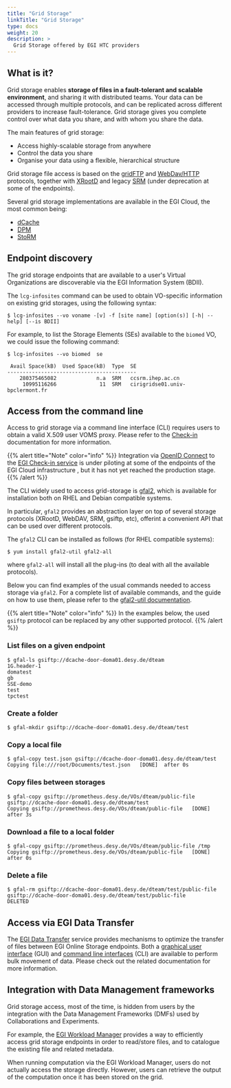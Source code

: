```yaml
---
title: "Grid Storage"
linkTitle: "Grid Storage"
type: docs
weight: 20
description: >
  Grid Storage offered by EGI HTC providers
---
```


## What is it?

Grid storage enables **storage of files in a fault-tolerant and scalable
environment**, and sharing it with distributed teams. Your data can be accessed
through multiple protocols, and can be replicated across different providers
to increase fault-tolerance. Grid storage gives you complete control over what
data you share, and with whom you share the data.

The main features of grid storage:

- Access highly-scalable storage from anywhere
- Control the data you share
- Organise your data using a flexible, hierarchical structure

Grid storage file access is based on the
[gridFTP](https://en.wikipedia.org/wiki/GridFTP) and
[WebDav/HTTP](https://en.wikipedia.org/wiki/WebDAV) protocols, together with
[XRootD](https://xrootd.slac.stanford.edu/) and legacy
[SRM](https://www.gridpp.ac.uk/wiki/SRM) (under deprecation at some of the
endpoints).

Several grid storage implementations are available in the EGI Cloud, the most
common being:

- [dCache](https://www.dcache.org/)
- [DPM](https://twiki.cern.ch/twiki/bin/view/DPM/)
- [StoRM](https://italiangrid.github.io/storm/)

## Endpoint discovery

The grid storage endpoints that are available to a user's Virtual Organizations
are discoverable via the EGI Information System (BDII).

<!-- markdownlint-disable commands-show-output no-inline-html -->
<!-- TODO Add details about how to setup lcg-infosites CLI -->
<!-- markdownlint-enable no-inline-html -->

The `lcg-infosites` command can be used to obtain VO-specific information on
existing grid storages, using the following syntax:

```shell
$ lcg-infosites --vo voname -[v] -f [site name] [option(s)] [-h| --help] [--is BDII]
```

For example, to list the Storage Elements (SEs) available to the `biomed` VO, we
could issue the following command:

```shell
$ lcg-infosites --vo biomed  se

 Avail Space(kB)  Used Space(kB)  Type  SE
------------------------------------------
    280375465082             n.a  SRM   ccsrm.ihep.ac.cn
     10995116266              11  SRM   cirigridse01.univ-bpclermont.fr

```

## Access from the command line

Access to grid storage via a command line interface (CLI) requires users
to obtain a valid X.509 user VOMS proxy.
Please refer to the [Check-in](../../check-in/vos/voms) documentation for more
information.

{{% alert title="Note" color="info" %}} Integration via
[OpenID Connect](https://openid.net/connect) to the
[EGI Check-in service](../../check-in) is under piloting at some of the
endpoints of the EGI Cloud infrastructure , but it has not yet reached the
production stage.
{{% /alert %}}

The CLI widely used to access grid-storage is
[gfal2](https://dmc-docs.web.cern.ch/dmc-docs/gfal2/gfal2.html), which is
available for installation both on RHEL and Debian compatible systems.

In particular, `gfal2` provides an abstraction layer on top of several storage
protocols (XRootD, WebDAV, SRM, gsiftp, etc), offerint a convenient API that
can be used over different protocols.

The `gfal2` CLI can be installed as follows (for RHEL compatible systems):

```shell
$ yum install gfal2-util gfal2-all
```

where `gfal2-all` will install all the plug-ins (to deal with all the
available protocols).

Below you can find examples of the usual commands needed to access storage via
`gfal2`. For a complete list of available commands, and the guide on how to use
them, please refer to the
[gfal2-util documentation](https://dmc-docs.web.cern.ch/dmc-docs/gfal2-util.html).

{{% alert title="Note" color="info" %}} In the examples below, the used
`gsiftp` protocol can be replaced by any other supported protocol.
{{% /alert %}}

### List files on a given endpoint

```shell
$ gfal-ls gsiftp://dcache-door-doma01.desy.de/dteam
1G.header-1
domatest
gb
SSE-demo
test
tpctest
```

### Create a folder

```shell
$ gfal-mkdir gsiftp://dcache-door-doma01.desy.de/dteam/test
```
<!-- markdownlint-enable commands-show-output -->

### Copy a local file

```shell
$ gfal-copy test.json gsiftp://dcache-door-doma01.desy.de/dteam/test
Copying file:///root/Documents/test.json   [DONE]  after 0s
```

### Copy files between storages

```shell
$ gfal-copy gsiftp://prometheus.desy.de/VOs/dteam/public-file gsiftp://dcache-door-doma01.desy.de/dteam/test
Copying gsiftp://prometheus.desy.de/VOs/dteam/public-file   [DONE]  after 3s
```

### Download a file to a local folder

```shell
$ gfal-copy gsiftp://prometheus.desy.de/VOs/dteam/public-file /tmp
Copying gsiftp://prometheus.desy.de/VOs/dteam/public-file   [DONE]  after 0s
```

### Delete a file

```shell
$ gfal-rm gsiftp://dcache-door-doma01.desy.de/dteam/test/public-file
gsiftp://dcache-door-doma01.desy.de/dteam/test/public-file      DELETED
```

## Access via EGI Data Transfer

<!-- markdown-link-check-disable -->

The [EGI Data Transfer](../../data-transfer) service provides mechanisms
to optimize the transfer of files between EGI Online Storage endpoints.
Both a [graphical user interface](../../data-transfer/webfts) (GUI) and
[command line interfaces](../../data-transfer/clients) (CLI) are available
to perform bulk movement of data.
Please check out the related documentation for more information.

<!-- markdown-link-check-enable -->

## Integration with Data Management frameworks

Grid storage access, most of the time, is hidden from users by the integration
with the Data Management Frameworks (DMFs) used by Collaborations and
Experiments.

For example, the [EGI Workload Manager](../../workload-manager) provides a way
to efficiently access grid storage endpoints in order to read/store files,
and to catalogue the existing file and related metadata.

When running computation via the EGI Workload Manager, users do not actually
access the storage directly. However, users can retrieve the output of the
computation once it has been stored on the grid.
